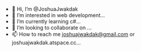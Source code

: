 - 👋 Hi, I’m @JoshuaJwakdak
- 👀 I’m interested in web development...
- 🌱 I’m currently learning c#...
- 💞️ I’m looking to collaborate on ...
- 📫 How to reach me joshuajwakdak@gmail.com or joshuajwakdak.atspace.cc...

<!---
JoshuaJwakdak/JoshuaJwakdak is a ✨ special ✨ repository because its `README.md` (this file) appears on your GitHub profile.
You can click the Preview link to take a look at your changes.
--->
 
